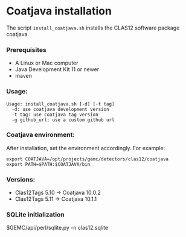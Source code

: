 # Coatjava installation

The script `install_coatjava.sh` installs the CLAS12 software package coatjava. 

### Prerequisites
  * A Linux or Mac computer
  * Java Development Kit 11 or newer
  * maven


### Usage:

```
Usage: install_coatjava.sh [-d] [-t tag]
  -d: use coatjava development version
  -t tag: use coatjava tag version
  -g github_url: use a custom github url
  ```

### Coatjava environment:

After installation, set the environment accordingly. For example:

```
export COATJAVA=/opt/projects/gemc/detectors/clas12/coatjava
export PATH=$PATH:$COATJAVA/bin
```

### Versions:

 - Clas12Tags 5.10 -> Coatjava 10.0.2
 - Clas12Tags 5.11 -> Coatjava 10.1.1


### SQLite initialization

$GEMC/api/perl/sqlite.py -n clas12.sqlite

		

	